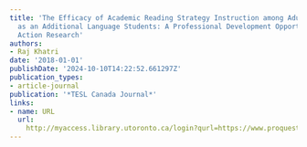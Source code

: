 ```yaml
---
title: 'The Efficacy of Academic Reading Strategy Instruction among Adult English
  as an Additional Language Students: A Professional Development Opportunity through
  Action Research'
authors:
- Raj Khatri
date: '2018-01-01'
publishDate: '2024-10-10T14:22:52.661297Z'
publication_types:
- article-journal
publication: '*TESL Canada Journal*'
links:
- name: URL
  url: 
    http://myaccess.library.utoronto.ca/login?qurl=https://www.proquest.com/docview/2228648066?accountid=14771&bdid=38382&_bd=8tJNRaHhHWZsJ7QEvDxWW4opoFg%3D
---
```

